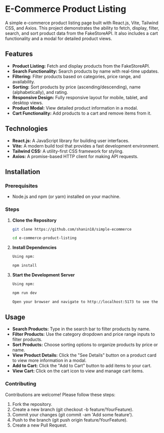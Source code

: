 # E-Commerce Product Listing

A simple e-commerce product listing page built with React.js, Vite, Tailwind CSS, and Axios. This project demonstrates the ability to fetch, display, filter, search, and sort product data from the FakeStoreAPI. It also includes a cart functionality and a modal for detailed product views.

## Features

- **Product Listing:** Fetch and display products from the FakeStoreAPI.
- **Search Functionality:** Search products by name with real-time updates.
- **Filtering:** Filter products based on categories, price range, and availability.
- **Sorting:** Sort products by price (ascending/descending), name (alphabetically), and rating.
- **Responsive Design:** Fully responsive layout for mobile, tablet, and desktop views.
- **Product Modal:** View detailed product information in a modal.
- **Cart Functionality:** Add products to a cart and remove items from it.

## Technologies

- **React.js:** A JavaScript library for building user interfaces.
- **Vite:** A modern build tool that provides a fast development environment.
- **Tailwind CSS:** A utility-first CSS framework for styling.
- **Axios:** A promise-based HTTP client for making API requests.

## Installation

### Prerequisites

- Node.js and npm (or yarn) installed on your machine.

### Steps

1. **Clone the Repository**

   ```bash
   git clone https://github.com/shanin18/simple-ecommerce

   cd e-commerce-product-listing
   ```

2. **Install Dependencies**

   ```bash
   Using npm:

   npm install
   ```
3. **Start the Development Server**

   ```bash
   Using npm:

   npm run dev

   Open your browser and navigate to http://localhost:5173 to see the application.
   ```

## Usage

- **Search Products:** Type in the search bar to filter products by name.
- **Filter Products:** Use the category dropdown and price range inputs to filter products.
- **Sort Products:** Choose sorting options to organize products by price or name.
- **View Product Details:** Click the "See Details" button on a product card to view more information in a modal.
- **Add to Cart:** Click the "Add to Cart" button to add items to your cart.
- **View Cart:** Click on the cart icon to view and manage cart items.

 
### Contributing
Contributions are welcome! Please follow these steps:

1. Fork the repository.
2. Create a new branch (git checkout -b feature/YourFeature).
3. Commit your changes (git commit -am 'Add some feature').
4. Push to the branch (git push origin feature/YourFeature).
5. Create a new Pull Request.
